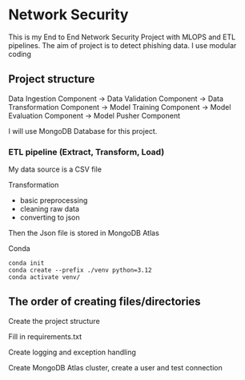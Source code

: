 # Network Security
This is my End to End Network Security Project with MLOPS and ETL pipelines. The aim of project is to detect phishing data.
I use modular coding

## Project structure 

<!-- ![project structure](image.png) -->
Data Ingestion Component ->  Data Validation Component -> Data Transformation Component -> Model Training Component ->  Model Evaluation Component -> Model Pusher Component

I will use MongoDB Database for this project. 

### ETL pipeline (Extract, Transform, Load)

My data source is a CSV file

Transformation
* basic preprocessing
* cleaning raw data
* converting to json

Then the Json file is stored in MongoDB Atlas




Conda
```
conda init
conda create --prefix ./venv python=3.12
conda activate venv/
```


## The order of creating files/directories

Create the project structure

Fill in requirements.txt

Create logging and exception handling

Create MongoDB Atlas cluster, create a user and test connection


